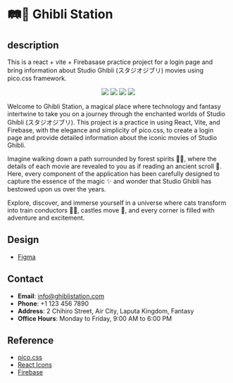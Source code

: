 # 🛤️🏰 Ghibli Station
 
## description
This is a react + vite + Firebasase practice project for a login page and bring information about  Studio Ghibli (スタジオジブリ) movies using pico.css framework.


<p align="center">
<img src="https://img.shields.io/badge/-React-61DAFB?style=for-the-badge&logo=react&logoColor=white">
<img src="https://img.shields.io/badge/-Vite-646CFF?style=for-the-badge&logo=vite&logoColor=white">
<img src="https://img.shields.io/badge/-Firebase-FFCA28?style=for-the-badge&logo=firebase&logoColor=black">
<img src="https://img.shields.io/badge/-pico.css-734FBB?style=for-the-badge&logo=css3&logoColor=white">

</p>

Welcome to Ghibli Station, a magical place where technology and fantasy intertwine to take you on a journey through the enchanted worlds of Studio Ghibli (スタジオジブリ). This project is a practice in using React, Vite, and Firebase, with the elegance and simplicity of pico.css, to create a login page and provide detailed information about the iconic movies of Studio Ghibli.

Imagine walking down a path surrounded by forest spirits 🌲👻, where the details of each movie are revealed to you as if reading an ancient scroll 📜. Here, every component of the application has been carefully designed to capture the essence of the magic ✨ and wonder that Studio Ghibli has bestowed upon us over the years.

Explore, discover, and immerse yourself in a universe where cats transform into train conductors 🚂🐱, castles move 🏰, and every corner is filled with adventure and excitement.



## Design
- [Figma](https://www.figma.com/design/9jOJ4yj9hemH6kxBP1tl7u/GHibli-Station?node-id=0-1&t=ncPqI2BryctaZ9OA-1)



## Contact

* **Email**: info@ghiblistation.com
* **Phone**: +1 123 456 7890
* **Address**: 2 Chihiro Street, Air City, Laputa Kingdom, Fantasy
* **Office Hours**: Monday to Friday, 9:00 AM to 6:00 PM


## Reference
- [pico.css](https://picocss.com/)
- [React Icons](https://github.com/react-icons/react-icons)
- [Firebase](https://firebase.google.com/)



